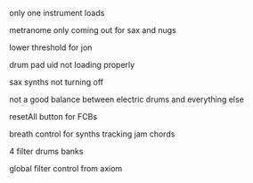 only one instrument loads

metranome only coming out for sax and nugs

lower threshold for jon

drum pad uid not loading properly

sax synths not turning off

not a good balance between electric drums and everything else

resetAll button for FCBs

breath control for synths tracking jam chords

4 filter drums banks

global filter control from axiom
